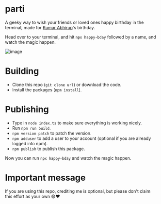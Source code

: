 # parti

A geeky way to wish your friends or loved ones happy birthday in the terminal, made for [Kumar Abhirup]'s birthday.

Head over to your terminal, and hit `npx happy-bday` followed by a name, and watch the magic happen.

![image](https://user-images.githubusercontent.com/69592270/99557292-877bd080-2990-11eb-9217-73487daad2b1.png)

# Building

- Clone this repo (`git clone url`) or download the code.
- Install the packages (`npm install`).

# Publishing

- Type in `node index.ts` to make sure everything is working nicely.
- Run `npm run build`.
- `npm version patch` to patch the version.
- `npm adduser` to add a user to your account (optional if you are already logged into npm).
- `npm publish` to publish this package.

Now you can run `npx happy-bday` and watch the magic happen.
 
# Important message

If you are using this repo, crediting me is optional, but please don't claim this effort as your own :smile::heart:

[Kumar Abhirup]: https://kumarabhirup.me/
